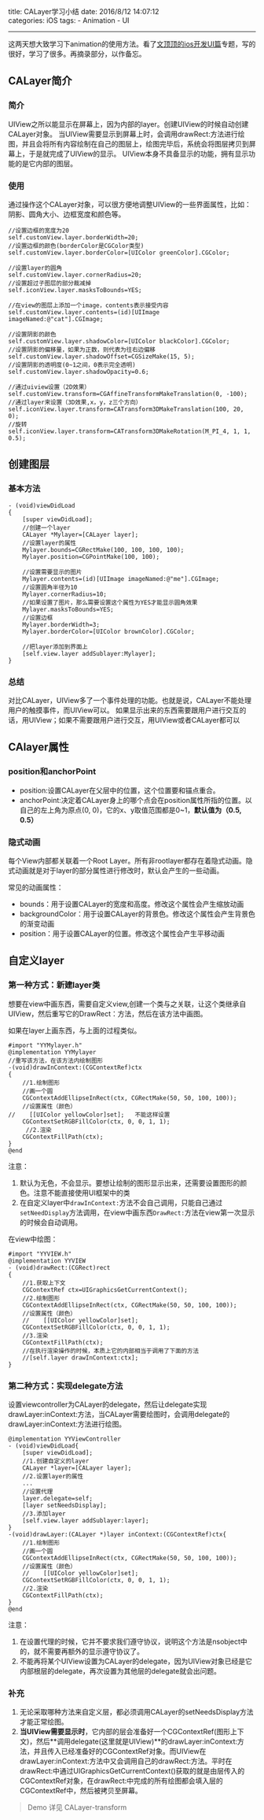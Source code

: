 title: CALayer学习小结
date: 2016/8/12 14:07:12  
categories: iOS
tags: 
	- Animation
	- UI
	
---

这两天想大致学习下animation的使用方法。看了[文顶顶的ios开发UI篇](http://www.cnblogs.com/wendingding/tag/UI高级/)专题，写的很好，学习了很多。再摘录部分，以作备忘。

<!--more-->

## CALayer简介
### 简介
UIView之所以能显示在屏幕上，因为内部的layer。创建UIView的时候自动创建CALayer对象。
当UIView需要显示到屏幕上时，会调用drawRect:方法进行绘图，并且会将所有内容绘制在自己的图层上，绘图完毕后，系统会将图层拷贝到屏幕上，于是就完成了UIView的显示。
UIView本身不具备显示的功能，拥有显示功能的是它内部的图层。

### 使用
通过操作这个CALayer对象，可以很方便地调整UIView的一些界面属性，比如：阴影、圆角大小、边框宽度和颜色等。
```objc
//设置边框的宽度为20
self.customView.layer.borderWidth=20;
//设置边框的颜色(borderColor是CGColor类型)
self.customView.layer.borderColor=[UIColor greenColor].CGColor;

//设置layer的圆角
self.customView.layer.cornerRadius=20;
//设置超过子图层的部分裁减掉
self.iconView.layer.masksToBounds=YES;

//在view的图层上添加一个image，contents表示接受内容
self.customView.layer.contents=(id)[UIImage imageNamed:@"cat"].CGImage;

//设置阴影的颜色
self.customView.layer.shadowColor=[UIColor blackColor].CGColor;
//设置阴影的偏移量，如果为正数，则代表为往右边偏移
self.customView.layer.shadowOffset=CGSizeMake(15, 5);
//设置阴影的透明度(0~1之间，0表示完全透明)
self.customView.layer.shadowOpacity=0.6;

//通过uiview设置（2D效果）
self.customView.transform=CGAffineTransformMakeTranslation(0, -100);
//通过layer来设置（3D效果,x，y，z三个方向）
self.iconView.layer.transform=CATransform3DMakeTranslation(100, 20, 0);
//旋转
self.iconView.layer.transform=CATransform3DMakeRotation(M_PI_4, 1, 1, 0.5);
```

## 创建图层
### 基本方法
```objc
- (void)viewDidLoad
{
    [super viewDidLoad];
    //创建一个layer
    CALayer *Mylayer=[CALayer layer];
    //设置layer的属性
    Mylayer.bounds=CGRectMake(100, 100, 100, 100);
    Mylayer.position=CGPointMake(100, 100);
    
    //设置需要显示的图片
    Mylayer.contents=(id)[UIImage imageNamed:@"me"].CGImage;
    //设置圆角半径为10
    Mylayer.cornerRadius=10;
    //如果设置了图片，那么需要设置这个属性为YES才能显示圆角效果
    Mylayer.masksToBounds=YES;
    //设置边框
    Mylayer.borderWidth=3;
    Mylayer.borderColor=[UIColor brownColor].CGColor;
    
    //把layer添加到界面上
    [self.view.layer addSublayer:Mylayer];
}
```

### 总结
对比CALayer，UIView多了一个事件处理的功能。也就是说，CALayer不能处理用户的触摸事件，而UIView可以。
如果显示出来的东西需要跟用户进行交互的话，用UIView；如果不需要跟用户进行交互，用UIView或者CALayer都可以

## CAlayer属性
### position和anchorPoint
- position:设置CALayer在父层中的位置，这个位置要和锚点重合。
- anchorPoint:决定着CALayer身上的哪个点会在position属性所指的位置。以自己的左上角为原点(0, 0)，它的x、y取值范围都是0~1，**默认值为（0.5, 0.5）**

### 隐式动画
每个View内部都关联着一个Root Layer。所有非rootlayer都存在着隐式动画。隐式动画就是对于layer的部分属性进行修改时，默认会产生的一些动画。

常见的动画属性：
- bounds：用于设置CALayer的宽度和高度。修改这个属性会产生缩放动画
- backgroundColor：用于设置CALayer的背景色。修改这个属性会产生背景色的渐变动画
- position：用于设置CALayer的位置。修改这个属性会产生平移动画

## 自定义layer
### 第一种方式：新建layer类
想要在view中画东西，需要自定义view,创建一个类与之关联，让这个类继承自UIView，然后重写它的DrawRect：方法，然后在该方法中画图。

如果在layer上画东西，与上面的过程类似。
```objc
#import "YYMylayer.h"
@implementation YYMylayer
//重写该方法，在该方法内绘制图形
-(void)drawInContext:(CGContextRef)ctx
{
    //1.绘制图形
    //画一个圆
    CGContextAddEllipseInRect(ctx, CGRectMake(50, 50, 100, 100));
    //设置属性（颜色）
//    [[UIColor yellowColor]set];	不能这样设置
    CGContextSetRGBFillColor(ctx, 0, 0, 1, 1);
     //2.渲染
    CGContextFillPath(ctx);
}
@end
```
注意：
1. 默认为无色，不会显示。要想让绘制的图形显示出来，还需要设置图形的颜色。注意不能直接使用UI框架中的类
2. 在自定义layer中`drawInContext:`方法不会自己调用，只能自己通过`setNeedDisplay`方法调用，在view中画东西`DrawRect:`方法在view第一次显示的时候会自动调用。

在view中绘图：
```objc
#import "YYVIEW.h"
@implementation YYVIEW
- (void)drawRect:(CGRect)rect
{
    //1.获取上下文
    CGContextRef ctx=UIGraphicsGetCurrentContext();
    //2.绘制图形
    CGContextAddEllipseInRect(ctx, CGRectMake(50, 50, 100, 100));
    //设置属性（颜色）
    //    [[UIColor yellowColor]set];
    CGContextSetRGBFillColor(ctx, 0, 0, 1, 1);
    //3.渲染
    CGContextFillPath(ctx);
    //在执行渲染操作的时候，本质上它的内部相当于调用了下面的方法
    //[self.layer drawInContext:ctx];
}
```

### 第二种方式：实现delegate方法
设置viewcontroller为CALayer的delegate，然后让delegate实现drawLayer:inContext:方法，当CALayer需要绘图时，会调用delegate的drawLayer:inContext:方法进行绘图。
```objc
@implementation YYViewController
- (void)viewDidLoad{
    [super viewDidLoad];
    //1.创建自定义的layer
    CALayer *layer=[CALayer layer];
    //2.设置layer的属性
	...
    //设置代理
    layer.delegate=self;
    [layer setNeedsDisplay];
    //3.添加layer
    [self.view.layer addSublayer:layer];
}
-(void)drawLayer:(CALayer *)layer inContext:(CGContextRef)ctx{
    //1.绘制图形
    //画一个圆
    CGContextAddEllipseInRect(ctx, CGRectMake(50, 50, 100, 100));
    //设置属性（颜色）
    //    [[UIColor yellowColor]set];
    CGContextSetRGBFillColor(ctx, 0, 0, 1, 1);   
    //2.渲染
    CGContextFillPath(ctx);
}
@end
```
注意：
1. 在设置代理的时候，它并不要求我们遵守协议，说明这个方法是nsobject中的，就不需要再额外的显示遵守协议了。
2. 不能再将某个UIView设置为CALayer的delegate，因为UIView对象已经是它内部根层的delegate，再次设置为其他层的delegate就会出问题。

### 补充
1. 无论采取哪种方法来自定义层，都必须调用CALayer的setNeedsDisplay方法才能正常绘图。
2. **当UIView需要显示时**，它内部的层会准备好一个CGContextRef(图形上下文)，然后**调用delegate(这里就是UIView)**的drawLayer:inContext:方法，并且传入已经准备好的CGContextRef对象。而UIView在drawLayer:inContext:方法中又会调用自己的drawRect:方法。平时在drawRect:中通过UIGraphicsGetCurrentContext()获取的就是由层传入的CGContextRef对象，在drawRect:中完成的所有绘图都会填入层的CGContextRef中，然后被拷贝至屏幕。

>Demo 详见 CALayer-transform
